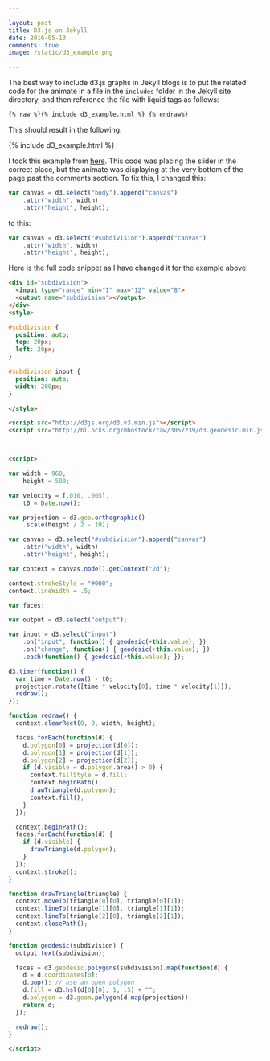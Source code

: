 ```yaml
---

layout: post
title: D3.js on Jekyll
date: 2016-05-13
comments: true
image: /static/d3_example.png

---
```


The best way to include d3.js graphs in Jekyll blogs is to put the related code for the animate in a file in the `includes` folder in the Jekyll site directory, and then reference the file with liquid tags as follows:

```html
{% raw %}{% include d3_example.html %} {% endraw%}
```

This should result in the following: 


{% include d3_example.html %}


I took this example from [here](https://bl.ocks.org/mbostock/3057239). This code was placing the slider in the correct place, but the animate was displaying at the very bottom of the page past the comments section. To fix this, I changed this: 

```javascript
var canvas = d3.select("body").append("canvas")
    .attr("width", width)
    .attr("height", height);
```

to this:

```javascript
var canvas = d3.select("#subdivision").append("canvas")
    .attr("width", width)
    .attr("height", height);
```

Here is the full code snippet as I have changed it for the example above: 

```html
<div id="subdivision">
  <input type="range" min="1" max="12" value="8">
  <output name="subdivision"></output>
</div>
<style>

#subdivision {
  position: auto;
  top: 20px;
  left: 20px;
}

#subdivision input {
  position: auto;
  width: 200px;
}

</style>

<script src="http://d3js.org/d3.v3.min.js"></script>
<script src="http://bl.ocks.org/mbostock/raw/3057239/d3.geodesic.min.js"></script>



<script>

var width = 960,
    height = 500;

var velocity = [.010, .005],
    t0 = Date.now();

var projection = d3.geo.orthographic()
    .scale(height / 2 - 10);

var canvas = d3.select("#subdivision").append("canvas")
    .attr("width", width)
    .attr("height", height);

var context = canvas.node().getContext("2d");

context.strokeStyle = "#000";
context.lineWidth = .5;

var faces;

var output = d3.select("output");

var input = d3.select("input")
    .on("input", function() { geodesic(+this.value); })
    .on("change", function() { geodesic(+this.value); })
    .each(function() { geodesic(+this.value); });

d3.timer(function() {
  var time = Date.now() - t0;
  projection.rotate([time * velocity[0], time * velocity[1]]);
  redraw();
});

function redraw() {
  context.clearRect(0, 0, width, height);

  faces.forEach(function(d) {
    d.polygon[0] = projection(d[0]);
    d.polygon[1] = projection(d[1]);
    d.polygon[2] = projection(d[2]);
    if (d.visible = d.polygon.area() > 0) {
      context.fillStyle = d.fill;
      context.beginPath();
      drawTriangle(d.polygon);
      context.fill();
    }
  });

  context.beginPath();
  faces.forEach(function(d) {
    if (d.visible) {
      drawTriangle(d.polygon);
    }
  });
  context.stroke();
}

function drawTriangle(triangle) {
  context.moveTo(triangle[0][0], triangle[0][1]);
  context.lineTo(triangle[1][0], triangle[1][1]);
  context.lineTo(triangle[2][0], triangle[2][1]);
  context.closePath();
}

function geodesic(subdivision) {
  output.text(subdivision);

  faces = d3.geodesic.polygons(subdivision).map(function(d) {
    d = d.coordinates[0];
    d.pop(); // use an open polygon
    d.fill = d3.hsl(d[0][0], 1, .5) + "";
    d.polygon = d3.geom.polygon(d.map(projection));
    return d;
  });

  redraw();
}

</script>
```